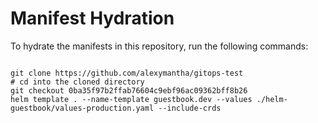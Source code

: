 
# Manifest Hydration

To hydrate the manifests in this repository, run the following commands:

```shell

git clone https://github.com/alexymantha/gitops-test
# cd into the cloned directory
git checkout 0ba35f97b2ffab76604c9ebf96ac09362bff8b26
helm template . --name-template guestbook.dev --values ./helm-guestbook/values-production.yaml --include-crds
```